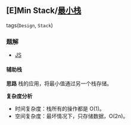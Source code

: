 ## [E]Min Stack/[最小栈](https://leetcode-cn.com/problems/min-stack/)
tags(`Design`, `Stack`)
### 题解
+ [JS](../../codes/js/problems/256/155.js)

#### 辅助栈
**思路**
栈的应用，将最小值通过另一个栈存储。    

**复杂度分析**
+ 时间复杂度：栈所有的操作都是 O(1)。  
+ 空间复杂度：最坏情况下，只存储数据，O(2n)。
